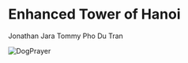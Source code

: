 # Enhanced Tower of Hanoi

Jonathan Jara
Tommy Pho
Du Tran

![DogPrayer](https://github.com/GoldfishJonny/309/blob/main/DOGPRAYER.png)
